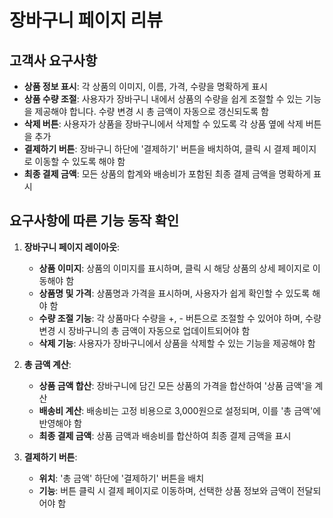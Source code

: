 # 장바구니 페이지 리뷰

## 고객사 요구사항
   - **상품 정보 표시**: 각 상품의 이미지, 이름, 가격, 수량을 명확하게 표시
   - **상품 수량 조절**: 사용자가 장바구니 내에서 상품의 수량을 쉽게 조절할 수 있는 기능을 제공해야 합니다. 수량 변경 시 총 금액이 자동으로 갱신되도록 함
   - **삭제 버튼**: 사용자가 상품을 장바구니에서 삭제할 수 있도록 각 상품 옆에 삭제 버튼을 추가
   - **결제하기 버튼**: 장바구니 하단에 '결제하기' 버튼을 배치하여, 클릭 시 결제 페이지로 이동할 수 있도록 해야 함
   - **최종 결제 금액**: 모든 상품의 합계와 배송비가 포함된 최종 결제 금액을 명확하게 표시

## 요구사항에 따른 기능 동작 확인
1. **장바구니 페이지 레이아웃**:
   - **상품 이미지**: 상품의 이미지를 표시하며, 클릭 시 해당 상품의 상세 페이지로 이동해야 함
   - **상품명 및 가격**: 상품명과 가격을 표시하며, 사용자가 쉽게 확인할 수 있도록 해야 함
   - **수량 조절 기능**: 각 상품마다 수량을 +, - 버튼으로 조절할 수 있어야 하며, 수량 변경 시 장바구니의 총 금액이 자동으로 업데이트되어야 함
   - **삭제 기능**: 사용자가 장바구니에서 상품을 삭제할 수 있는 기능을 제공해야 함

2. **총 금액 계산**:
   - **상품 금액 합산**: 장바구니에 담긴 모든 상품의 가격을 합산하여 '상품 금액'을 계산
   - **배송비 계산**: 배송비는 고정 비용으로 3,000원으로 설정되며, 이를 '총 금액'에 반영해야 함
   - **최종 결제 금액**: 상품 금액과 배송비를 합산하여 최종 결제 금액을 표시

3. **결제하기 버튼**:
   - **위치**: '총 금액' 하단에 '결제하기' 버튼을 배치
   - **기능**: 버튼 클릭 시 결제 페이지로 이동하며, 선택한 상품 정보와 금액이 전달되어야 함